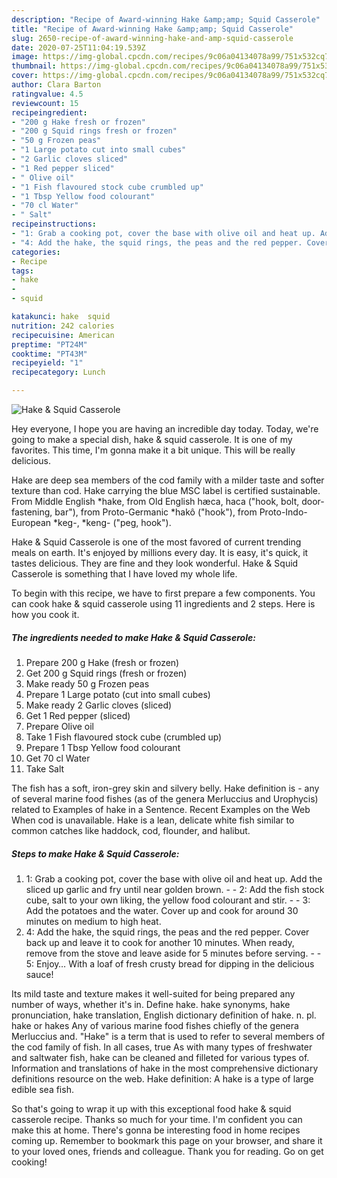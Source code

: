 ```yaml
---
description: "Recipe of Award-winning Hake &amp;amp; Squid Casserole"
title: "Recipe of Award-winning Hake &amp;amp; Squid Casserole"
slug: 2650-recipe-of-award-winning-hake-and-amp-squid-casserole
date: 2020-07-25T11:04:19.539Z
image: https://img-global.cpcdn.com/recipes/9c06a04134078a99/751x532cq70/hake-squid-casserole-recipe-main-photo.jpg
thumbnail: https://img-global.cpcdn.com/recipes/9c06a04134078a99/751x532cq70/hake-squid-casserole-recipe-main-photo.jpg
cover: https://img-global.cpcdn.com/recipes/9c06a04134078a99/751x532cq70/hake-squid-casserole-recipe-main-photo.jpg
author: Clara Barton
ratingvalue: 4.5
reviewcount: 15
recipeingredient:
- "200 g Hake fresh or frozen"
- "200 g Squid rings fresh or frozen"
- "50 g Frozen peas"
- "1 Large potato cut into small cubes"
- "2 Garlic cloves sliced"
- "1 Red pepper sliced"
- " Olive oil"
- "1 Fish flavoured stock cube crumbled up"
- "1 Tbsp Yellow food colourant"
- "70 cl Water"
- " Salt"
recipeinstructions:
- "1: Grab a cooking pot, cover the base with olive oil and heat up. Add the sliced up garlic and fry until near golden brown.  2: Add the fish stock cube, salt to your own liking, the yellow food colourant and stir.  3: Add the potatoes and the water. Cover up and cook for around 30 minutes on medium to high heat."
- "4: Add the hake, the squid rings, the peas and the red pepper. Cover back up and leave it to cook for another 10 minutes. When ready, remove from the stove and leave aside for 5 minutes before serving.  5: Enjoy… With a loaf of fresh crusty bread for dipping in the delicious sauce!"
categories:
- Recipe
tags:
- hake
- 
- squid

katakunci: hake  squid 
nutrition: 242 calories
recipecuisine: American
preptime: "PT24M"
cooktime: "PT43M"
recipeyield: "1"
recipecategory: Lunch

---
```



![Hake &amp; Squid Casserole](https://img-global.cpcdn.com/recipes/9c06a04134078a99/751x532cq70/hake-squid-casserole-recipe-main-photo.jpg)

Hey everyone, I hope you are having an incredible day today. Today, we're going to make a special dish, hake &amp; squid casserole. It is one of my favorites. This time, I'm gonna make it a bit unique. This will be really delicious.

Hake are deep sea members of the cod family with a milder taste and softer texture than cod. Hake carrying the blue MSC label is certified sustainable. From Middle English *hake, from Old English hæca, haca (&#34;hook, bolt, door-fastening, bar&#34;), from Proto-Germanic *hakô (&#34;hook&#34;), from Proto-Indo-European *keg-, *keng- (&#34;peg, hook&#34;).

Hake &amp; Squid Casserole is one of the most favored of current trending meals on earth. It's enjoyed by millions every day. It is easy, it's quick, it tastes delicious. They are fine and they look wonderful. Hake &amp; Squid Casserole is something that I have loved my whole life.


To begin with this recipe, we have to first prepare a few components. You can cook hake &amp; squid casserole using 11 ingredients and 2 steps. Here is how you cook it.

<!--inarticleads1-->

##### The ingredients needed to make Hake &amp; Squid Casserole:

1. Prepare 200 g Hake (fresh or frozen)
1. Get 200 g Squid rings (fresh or frozen)
1. Make ready 50 g Frozen peas
1. Prepare 1 Large potato (cut into small cubes)
1. Make ready 2 Garlic cloves (sliced)
1. Get 1 Red pepper (sliced)
1. Prepare  Olive oil
1. Take 1 Fish flavoured stock cube (crumbled up)
1. Prepare 1 Tbsp Yellow food colourant
1. Get 70 cl Water
1. Take  Salt


The fish has a soft, iron-grey skin and silvery belly. Hake definition is - any of several marine food fishes (as of the genera Merluccius and Urophycis) related to Examples of hake in a Sentence. Recent Examples on the Web When cod is unavailable. Hake is a lean, delicate white fish similar to common catches like haddock, cod, flounder, and halibut. 

<!--inarticleads2-->

##### Steps to make Hake &amp; Squid Casserole:

1. 1: Grab a cooking pot, cover the base with olive oil and heat up. Add the sliced up garlic and fry until near golden brown. -  - 2: Add the fish stock cube, salt to your own liking, the yellow food colourant and stir. -  - 3: Add the potatoes and the water. Cover up and cook for around 30 minutes on medium to high heat.
1. 4: Add the hake, the squid rings, the peas and the red pepper. Cover back up and leave it to cook for another 10 minutes. When ready, remove from the stove and leave aside for 5 minutes before serving. -  - 5: Enjoy… With a loaf of fresh crusty bread for dipping in the delicious sauce!


Its mild taste and texture makes it well-suited for being prepared any number of ways, whether it&#39;s in. Define hake. hake synonyms, hake pronunciation, hake translation, English dictionary definition of hake. n. pl. hake or hakes Any of various marine food fishes chiefly of the genera Merluccius and. &#34;Hake&#34; is a term that is used to refer to several members of the cod family of fish. In all cases, true As with many types of freshwater and saltwater fish, hake can be cleaned and filleted for various types of. Information and translations of hake in the most comprehensive dictionary definitions resource on the web. Hake definition: A hake is a type of large edible sea fish. 

So that's going to wrap it up with this exceptional food hake &amp; squid casserole recipe. Thanks so much for your time. I'm confident you can make this at home. There's gonna be interesting food in home recipes coming up. Remember to bookmark this page on your browser, and share it to your loved ones, friends and colleague. Thank you for reading. Go on get cooking!
